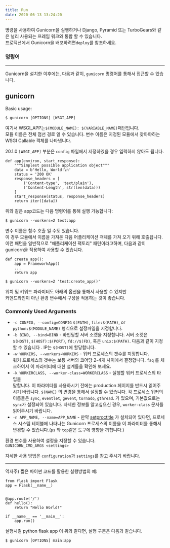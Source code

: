 ```yaml
---
title: Run
date: 2020-06-13 13:24:20
---
```


명령을 사용하여 Gunicorn을 실행하거나 Django, Pyramid 또는 TurboGears와 같은 널리 사용되는 프레임 워크와 통합 할 수 있습니다.  
프로덕션에서 Gunicorn을 배포하려면`deploy`를 참조하세요.

### 명령어
---

Gunicorn을 설치한 이후에는, 다음과 같이, `gunicorn` 명령어를 통해서 접근할 수 있습니다. 

gunicorn
---

Basic usage:

``` {.bash}
$ gunicorn [OPTIONS] [WSGI_APP]
```


여기서 WSGI_APP는`$(MODULE_NAME): $(VARIABLE_NAME)`패턴입니다.  
모듈 이름은 전체 점선 경로 일 수 있습니다. 변수 이름은 지정된 모듈에서 찾아야하는 WSGI Callable 객체를 나타냅니다.  

20.1.0 `[WSGI_APP]` 부분은 `config` 파일에서 지정하였을 경우 입력하지 않아도 됩니다.   


``` {.python}
def app(environ, start_response):
    """Simplest possible application object"""
    data = b'Hello, World!\n'
    status = '200 OK'
    response_headers = [
        ('Content-type', 'text/plain'),
        ('Content-Length', str(len(data)))
    ]
    start_response(status, response_headers)
    return iter([data])
```

위와 같은 app코드는 다음 명령어를 통해 실행 가능합니다:  
``` {.text}
$ gunicorn --workers=2 test:app
```
  
변수 이름은 함수 호출 일 수도 있습니다.  
이 경우 모듈에서 이름을 가져온 다음 어플리케이션 객체를 가져 오기 위해 호출됩니다.  
이런 패턴을 일반적으로 "애플리케이션 팩토리" 패턴이라고하며, 다음과 같이 gunicorn을 적용하여 사용할 수 있습니다.

``` {.python}
def create_app():
    app = FrameworkApp()
    ...
    return app
```

``` {.text}
$ gunicorn --workers=2 'test:create_app()'
```

위치 및 키워드 파라미터도 아래의 옵션을 통해서 사용할 수 있지만   
커멘드라인이 아닌 환경 변수에서 구성을 적용하는 것이 좋습니다.


### Commonly Used Arguments

-   `-c CONFIG, --config=CONFIG` 
    `$(PATH)`, `file:$(PATH)`, or `python:$(MODULE_NAME)` 형식으로 설정파일을 지정합니다.  
-   `-b BIND, --bind=BIND` - 바인딩할 서버 소켓을 지정합니다. 서버 소켓은  `$(HOST)`, `$(HOST):$(PORT)`, `fd://$(FD)`, 혹은 
    `unix:$(PATH)`. 다음과 같이 지정할 수 있습니다 . IP는 `$(HOST)`에 할당합니다.  
-   `-w WORKERS, --workers=WORKERS` - 워커 프로세스의 갯수를 지정합니다.   
    워커 프로세스의 갯수는 보통 서버의 코어당 2-4개 사이에서 결정합니다. `faq` 를 체크하여서 이 파라미터에 대한 설계들을 확인해 보세요.  
-   `-k WORKERCLASS, --worker-class=WORKERCLASS` - 실행할 워커 프로세스의 타입을    
    말합니다. 이 파라미터를 사용하시기 전에는 production 페이지를 반드시 읽어주시기 바랍니다.
    `$(NAME)` 의 변경을 통해서 설정할 수 있습니다. 각 프로세스 워커의 이름들은 `sync`, `eventlet`, `gevent`, `tornado`, `gthread`. 가 있으며, 기본값으로는 `sync`가 설정되어 있습니다. 자세한 정보를 알고싶으신 경우, `worker-class` 문서를 읽어주시기 바랍니다.   
-   `-n APP_NAME, --name=APP_NAME` - 만약
    [setproctitle](https://pypi.python.org/pypi/setproctitle) 가 설치되어 있다면, 프로세스 시스템 테이블에 나타나는 Gunicorn 프로세스의 이름을 이 파라미터를 통해서 변경할 수 있습니다.(`ps` 와 `top`같은 도구에 영향을 끼칩니다.)

환경 변수를 사용하여 설정을 지정할 수 있습니다.   
`GUNICORN_CMD_ARGS <settings>`  

자세한 사용 방법은 `configuration`과 `settings`를 참고 주시기 바랍니다.


---
역자주)
짧은 파이썬 코드를 활용한 실행방법의 예:

``` {.python}
from flask import Flask
app = Flask(__name__)


@app.route('/')
def hello():
    return "Hello World!"

if __name__ == '__main__':
    app.run()
```

실행시킬 python flask app 이 위와 같다면, 실행 구문은 다음과 같습니다.   
``` {.bash}
$ gunicorn [OPTIONS] main:app
```
